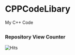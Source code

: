 # CPPCodeLibary
My C++ Code
##
### Repository View Counter 
![Hits](https://hitcounter.pythonanywhere.com/count/tag.svg?url=https://github.com/S4lL3N/CPPCodeLibary)

